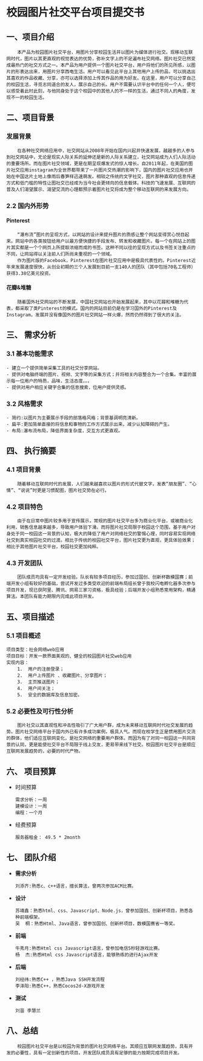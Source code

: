 # 校园图片社交平台项目提交书 #
## 一、项目介绍

        本产品为校园图片社交平台，用图片分享校园生活并以图片为媒体进行社交。现移动互联网时代，图片以其更直观的视觉表达的优势，弥补文字上的不足遍布社交网络。图片社交已然变成最热门的社交方式之一。本产品为用户提供一个图片社交平台，用户将他们的所见所感，以图片的形表达出来，用图片分享西电生活。用户可以看见此平台上其他用户上传的品，可以挑选出其喜欢的作品收藏、分享，亦可以选择添加上传其作品的用为好友。在这里，用户可以分享自己的校园生活，寻觅志同道合的友人，展示自己的长。用户不需要认识平台中的任何一个人，便可以感受着此时此刻，与他同身处于这个校园中的其他人的不一样的生活，通过不同人的角度，发现不一的校园生活。

## 二、项目背景

### 发展背景
        在各种社交网络应用中，社交网站从2008年开始在国内兴起并快速发展，越越多的人参与到社交网站中，无论是现实人际关系的延伸还是新的人际关系建立，社交网站成为人们人际活动的重要场所。而在图片社交领域，更是在期呈现爆发式的惊人增长。自2011年起，在美国的图片社交应用instagram为全世界都带来了一片图片交热潮的影响下，国内的图片社交应用也开始在中国这片土地上像雨后春笋样迅速萌发。相较之传统的文字社交，图片那种直观的信息传递方式和低门槛的特性让图社交已经成为当今社会更倾向的信息载体。科技的飞速发展、互联网的普及人们渴望展示、渴望交流的心理都预示着图片社交将成为整个移动互联网的来发展方向。

### 2.2 国内外形势

#### Pinterest
	    “瀑布流”图片的呈现方式，以网站的设计来提升图片的质感让整个网站变得赏心悦目起来。网站中的各类按钮给用户以最方便快捷的手段发布、转发和收藏图片。每一个在网站上的图片其实都是一个个网页上所提取浓缩而成的书签。这种不同以往的呈现方式以及书签关注重点的不同，让网站得以关注前人们所尚未重视的一个领域。
	    作为图片版的Facebook，Pinterest在图片社交应用中是极具代表性的。Pinterest近年来发展速度很快，从创业初期的三个人发展到目前一支140人的团队（其中包括70名工程师）获得3.38亿美元投资。
#### 花瓣&堆糖
	    随着国外社交网站的不断发展，中国社交网站也开始发展起来，其中以花瓣和堆糖为代表，都采取了类Pinterest的模式。国内的网站目前仍是在学习国外的Pinterest及Instagram，发展并没有像国外的图片社交网站一样火爆，然而仍然得到了很大的关注。
## 三、	需求分析
### 3.1 基本功能需求
	- 建立一个提供简单采集工具的社交分享网站。
	- 提供对电脑终端的图片、视频、文字等的采集方式；并将相关内容整合为一个合集。丰富的展示每一位用户的特质，品味，生活态度。。。
	- 提供对用户相应关键字合集的信息搜索，位用户提供灵感。

### 3.2 风格需求
	- 简约:以图片为主要展示手段的部落格风格；背景基调明亮清新。
	- 扁平:更加简单直接的将信息和事物的工作方式展示出来，减少认知障碍的产生。
	- 布局:瀑布流布局，降低界面复杂度，交互方式更直观。
## 四、	执行摘要

### 4.1 项目背景

        随着移动互联网时代的发展，人们越来越喜欢以图片的形式代替文字，发表“朋友圈”、“心情”、“说说”时更是习惯配图，图片社交势在必行。
### 4.2 项目特色

        由于在日常中图片较多用于宣传展示，常规的图片社交平台多为商业化平台，或被商业化利用，销售信息越来越多，导致用户体验下滑。而将图片社交局限于校园这个范围，基于用户对身处于同一校园这一背景的认知，极大的降低了用户对网络社交的警惕心理，同时容易实现网络社交到真实校园社交的过渡。相比于传统的校园社交平台，图片社交更为直观，更具体验效果；相比于其他图片社交平台，校园社交更加纯粹。

### 4.3 开发团队

        团队成员均具有一定开发经验。队长有较多项目经历，参加过国创、创新杯数模国赛；前端开发小组有较好的基础，尝试开发过多类受欢迎的前端布局组长曾于我校闪电孵化器多次参与项目开发，现已获阿里、腾讯、网易三家习资格，极具经验；后端开发小组熟悉常用架构，精通算法。本团队有能力期限内完成此项目开发。

## 五、项目描述

### 5.1 项目概述
	项目类型：社会网络web应用
	项目目标：开发一款界面美观的、健全的校园图片社交web应用
	实现内容：
		1.	用户的注册登录；
		2.	用户上传图片 、收藏图片、分享图片；
		3.	主页推送图片；
		4.	用户间关注；
		5.	安全的数据库及信息加密。
### 5.2 必要性及可行性分析

	    图片社交以其直观性和冲击性吸引了广大用户群，成为未来移动互联网时代社交发展的趋势。图片社交网络平台于国内外已有许多成功案例，极具人气。而现在校学生正是惯用图片交流的群体，他们适应互联网变化，是社交网络的重要用户群体。而因为有了对同一校园这一共同背景的认同，更是能使社交平台不局限于线上交友，更易带来线下社交。校园图片社交平台是顺应互联网发展趋势的，必要的时代产物。
## 六、	项目预算
 - 时间预算
    ```
    需求分析：一周
    建模设计：一周
    编程：一个月
    ```
 - 经费预算
    ```
    服务器租金： 49.5 * 2month 
    ```
    
## 七、	团队介绍

- **需求分析**
    ```
    刘添齐:熟悉c、c++语言，擅长算法，曾两次参加ACM比赛。
    ```
- **设计**
    ```	
    苏靖鑫：熟悉html、css、Javascript、Node.js，曾参加国创、创新杯项目，熟悉各种前端框架。
    吴  桐：熟悉Html、Java语言，曾参加国创、创新杯项目，数模国赛省一等奖。
    ```
- **前端**
    ```
    牛秀月:熟悉Html css Javascript语言，曾参加电信5秒轻游戏比赛。
    杨  杰:熟悉Html css Javascript语言，能够熟练的进行Ajax开发
    ```
- **后端**

    ```
    刘经纬:熟悉C++ ，熟悉Java SSH开发流程
    李泽阳:熟悉C++，熟悉Cocos2d-X游戏开发
    ```
- **测试**
    ```
    刘苗 李慧兰
    ```
    
## 八、总结
        校园图片社交平台是以校园为背景的图片社交网络平台。其顺应互联网发展趋势，具有开发的必要性，具有一定创新性的项目。开发团队成员具有足够的能力按期完成项目开发。
